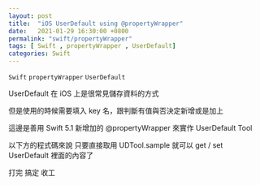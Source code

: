 ```yaml
---
layout: post
title:  "iOS UserDefault using @propertyWrapper"
date:   2021-01-29 16:30:00 +0800
permalink: "swift/propertyWrapper"
tags: [ Swift , propertyWrapper , UserDefault] 
categories: Swift
---
```


`Swift` `propertyWrapper` `UserDefault`

UserDefault 在 iOS 上是很常見儲存資料的方式

但是使用的時候需要填入 key 名，跟判斷有值與否決定新增或是加上

這邊是善用 Swift 5.1 新增加的 @propertyWrapper 來實作 UserDefault Tool

以下方的程式碼來說 只要直接取用 UDTool.sample 就可以 get / set UserDefault 裡面的內容了

<script src="https://gist.github.com/nick6969/5136bf0af65b940b740c07509b1e7607.js"></script>

打完 搞定 收工